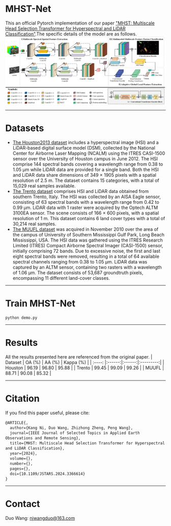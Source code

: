 # MHST-Net
This an official Pytorch implementation of our paper ["MHST: Multiscale Head Selection Transformer for Hyperspectral and LiDAR Classification"]().The specific details of the model are as follows.
![MHST-Net](./figure/MHST-Net.jpg)
****
# Datasets
- [The Houston2013 dataset](https://hyperspectral.ee.uh.edu/?page_id=459)
includes a hyperspectral image (HSI) and a LiDAR-based digital surface model (DSM), collected by the National Center for Airborne Laser Mapping (NCALM) using the ITRES CASI-1500 sensor over the University of Houston campus in June 2012. The HSI comprise 144 spectral bands covering a wavelength range from 0.38 to 1.05 µm while LiDAR data are provided for a single band. Both the HSI and LiDAR data share dimensions of 349 × 1905 pixels with a spatial resolution of 2.5 m. The dataset contains 15 categories, with a total of 15,029 real samples available. 
- [The Trento dataset](https://github.com/danfenghong/IEEE_GRSL_EndNet/blob/master/README.md)
comprises HSI and LiDAR data obtained from southern Trento, Italy. The HSI was collected by an AISA Eagle sensor, consisting of 63 spectral bands with a wavelength range from 0.42 to 0.99 µm. LiDAR data with 1 raster were acquired by the Optech ALTM 3100EA sensor. The scene consists of 166 × 600 pixels, with a spatial resolution of 1 m. This dataset contains 6 land cover types
with a total of 30,214 real samples.
- [The MUUFL dataset](https://github.com/GatorSense/MUUFLGulfport)
was acquired in November 2010 over the area of the campus of University of Southern Mississippi Gulf Park, Long Beach Mississippi, USA. The HSI data was gathered using the ITRES Research Limited (ITRES) Compact Airborne Spectral Imager (CASI-1500) sensor, initially comprising 72 bands. Due to excessive noise, the first and last eight spectral bands were removed, resulting in a total of 64 available spectral channels ranging from 0.38 to 1.05 µm. LiDAR data was captured by an ALTM sensor, containing two rasters with a wavelength of 1.06 µm. The dataset consists of 53,687 groundtruth pixels, encompassing 11 different land-cover classes. 
****
# Train MHST-Net
``` 
python demo.py
``` 
****
# Results
All the results presented here are referenced from the original paper.
| Dataset | OA (%) | AA (%) | Kappa (%) |
| :----: |:------:|:------:|:---------:|
| Houston  | 96.19  | 96.80  |   95.88   |
| Trento  | 99.45  | 99.09  |   99.26   |
| MUUFL  | 88.71  | 90.08  |   85.32   |
****
# Citation
If you find this paper useful, please cite:
``` 
@ARTICLE{,
  author={Kang Ni, Duo Wang, Zhizhong Zheng, Peng Wang},
  journal={IEEE Journal of Selected Topics in Applied Earth Observations and Remote Sensing}, 
  title={MHST: Multiscale Head Selection Transformer for Hyperspectral and LiDAR Classification}, 
  year={2024},
  volume={},
  number={},
  pages={},
  doi={10.1109/JSTARS.2024.3366614}
}
```
****
# Contact
Duo Wang: [njwangduo@163.com](njwangduo@163.com)

